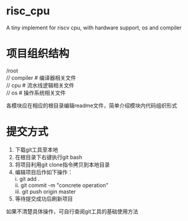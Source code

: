 # risc_cpu
A tiny implement for riscv cpu, with hardware support, os and compiler 

# 项目组织结构 
/root  
// compiler # 编译器相关文件  
// cpu      # 流水线逻辑相关文件  
// os       # 操作系统相关文件  
 
各模块应在相应的根目录编辑readme文件，简单介绍模块内代码组织形式  

# 提交方式
1. 下载git工具至本地  
2. 在根目录下右键执行git bash  
3. 将项目利用git clone指令拷贝到本地目录  
4. 编辑项目后作如下操作：  
  i. git add .  
  ii. git commit -m "concrete operation"  
  iii. git push origin master  
 5. 等待提交成功后刷新项目 
 
如果不清楚具体操作，可自行查阅git工具的基础使用方法  
